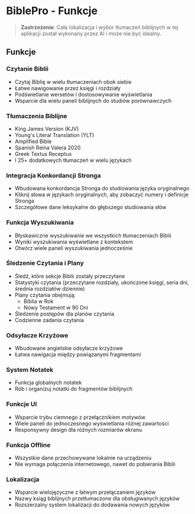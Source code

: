 # BiblePro - Funkcje

> **Zastrzeżenie**: Cała lokalizacja i wybór tłumaczeń biblijnych w tej aplikacji został wykonany przez AI i może nie być idealny.

## Funkcje

### Czytanie Biblii
- Czytaj Biblię w wielu tłumaczeniach obok siebie
- Łatwe nawigowanie przez księgi i rozdziały
- Podświetlanie wersetów i dostosowywanie wyświetlania
- Wsparcie dla wielu paneli biblijnych do studiów porównawczych

### Tłumaczenia Biblijne
- King James Version (KJV)
- Young's Literal Translation (YLT)
- Amplified Bible
- Spanish Reina Valera 2020
- Greek Textus Receptus
- I 25+ dodatkowych tłumaczeń w wielu językach

### Integracja Konkordancji Stronga
- Wbudowana konkordancja Stronga do studiowania języka oryginalnego
- Kliknij słowa w językach oryginalnych, aby zobaczyć numery i definicje Stronga
- Szczegółowe dane leksykalne do głębszego studiowania słów

### Funkcja Wyszukiwania
- Błyskawiczne wyszukiwanie we wszystkich tłumaczeniach Biblii
- Wyniki wyszukiwania wyświetlane z kontekstem
- Otwórz wiele paneli wyszukiwania jednocześnie

### Śledzenie Czytania i Plany
- Śledź, które sekcje Biblii zostały przeczytane
- Statystyki czytania (przeczytane rozdziały, ukończone księgi, seria dni, średnia rozdziałów dziennie)
- Plany czytania obejmują:
  - Biblia w Rok
  - Nowy Testament w 90 Dni
- Śledzenie postępów dla planów czytania
- Codzienne zadania czytania

### Odsyłacze Krzyżowe
- Wbudowane angielskie odsyłacze krzyżowe
- Łatwa nawigacja między powiązanymi fragmentami

### System Notatek
- Funkcja globalnych notatek
- Rób i organizuj notatki do fragmentów biblijnych

### Funkcje UI
- Wsparcie trybu ciemnego z przełącznikiem motywów
- Wiele paneli do jednoczesnego wyświetlania różnej zawartości
- Responsywny design dla różnych rozmiarów ekranu

### Funkcja Offline
- Wszystkie dane przechowywane lokalnie na urządzeniu
- Nie wymaga połączenia internetowego, nawet do pobierania Biblii

### Lokalizacja
- Wsparcie wielojęzyczne z łatwym przełączaniem języków
- Nazwy ksiąg biblijnych przetłumaczone dla obsługiwanych języków
- Rozszerzalny system lokalizacji do dodawania nowych języków